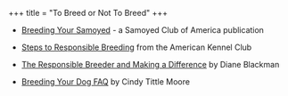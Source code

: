 +++
title = "To Breed or Not To Breed"
+++

- [Breeding Your Samoyed](https://www.samoyedclubofamerica.org/the-samoyed/in-depth/breeding-your-samoyed/) - a Samoyed Club of America publication

- [Steps to Responsible Breeding](http://www.akc.org/breeders/resp_breeding/index.cfm) from the American Kennel Club

- [The Responsible Breeder and Making a Difference](http://www.dog-play.com/ethics.html#top) by Diane Blackman

- [Breeding Your Dog FAQ](http://www.faqs.org/faqs/dogs-faq/breeding/) by Cindy Tittle Moore

